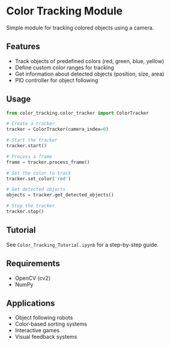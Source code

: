 # Color Tracking Module

Simple module for tracking colored objects using a camera.

## Features

- Track objects of predefined colors (red, green, blue, yellow)
- Define custom color ranges for tracking
- Get information about detected objects (position, size, area)
- PID controller for object following

## Usage

```python
from color_tracking.color_tracker import ColorTracker

# Create a tracker
tracker = ColorTracker(camera_index=0)

# Start the tracker
tracker.start()

# Process a frame
frame = tracker.process_frame()

# Set the color to track
tracker.set_color('red')

# Get detected objects
objects = tracker.get_detected_objects()

# Stop the tracker
tracker.stop()
```

## Tutorial

See `Color_Tracking_Tutorial.ipynb` for a step-by-step guide.

## Requirements

- OpenCV (cv2)
- NumPy

## Applications

- Object following robots
- Color-based sorting systems
- Interactive games
- Visual feedback systems
